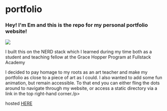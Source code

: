 # portfolio

<h3> Hey! I'm Em and this is the repo for my personal portfolio website! </h3>
<img src='http://www.image.farm/images/2021/06/11/c19e4e7c2de77b0661faa03f7cacb8a6.png'/>

<p> I built this on the NERD stack which I learned during my time both as a student and teaching fellow at the Grace Hopper Program at Fullstack Academy</p>
</p> I decided to pay homage to my roots as an art teacher and make my portfolio as close to a piece of art as I could. I also wanted to add some fun animation, but remain accessible. To that end you can either fling the dots around to navigate through my website, or access a static directory via a link in the top right-hand corner./p>

hosted [HERE](http://emcomeau.herokuapp.com/)
